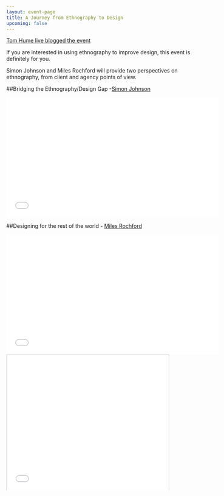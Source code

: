 ```yaml
---
layout: event-page
title: A Journey from Ethnography to Design
upcoming: false
---
```


[Tom Hume live blogged the event](http://tomhume.typepad.com/tomhume/2009/05/ux-brighton-ethnography.html "")

If you are interested in using ethnography to improve design, this
event is definitely for you.

Simon Johnson and Miles Rochford will provide two perspectives on
ethnography, from client and agency points of view.

##Bridging the Ethnography/Design Gap -[Simon Johnson](http://twitter.com/squaxor)

<div class="embed-container vga"><iframe width="560" height="315" src="//www.youtube.com/embed/IU0iDcmlJDc?list=PLmeBKCinpyZ-eTnzYycUrY_lRpC099Zxt" frameborder="0" allowfullscreen></iframe></div>


##Designing for the rest of the world - [Miles Rochford](http://twitter.com/21five)

<div class="embed-container vga"><iframe width="560" height="315" src="//www.youtube.com/embed/ddWeE3sh33Q" frameborder="0" allowfullscreen></iframe></div>

<div class="embed-container vga">
<iframe src="//www.slideshare.net/slideshow/embed_code/1447759" width="427" height="356" frameborder="0" marginwidth="0" marginheight="0" scrolling="no" style="border:1px solid #CCC; border-width:1px 1px 0; margin-bottom:5px; max-width: 100%;" allowfullscreen> </iframe>
</div>